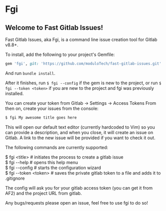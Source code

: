 # Fgi

## Welcome to Fast Gitlab Issues!

Fast Gitlab Issues, aka Fgi, is a command line issue creation tool for Gitlab v8.8+.

To install, add the following to your project's Gemfile:

```ruby
gem 'fgi', git: 'https://github.com/moduloTech/fast-gitlab-issues.git'
```

And run `bundle install`.

After it finishes, run `$ fgi --config` if the gem is new to the project, or run `$ fgi --token <token>` if you are new to the project and fgi was previously installed.

You can create your token from Gitlab -> Settings -> Access Tokens
From then on, create your issues from the console:

```sh
$ fgi My awesome title goes here
```

This will open our default text editor (currently hardcoded to Vim) so you can provide a description, and when you close, it will create an issue on Gitlab. A link to the new issue will be provided if you want to check it out.

The following commands are currently supported:

$ fgi \<title\>         \# initiates the process to create a gitlab issue  
$ fgi --help          \# opens this help menu  
$ fgi --config        \# starts the configuration wizard  
$ fgi --token \<token\> \# saves the private gitlab token to a file and adds it to .gitignore

The config will ask you for your gitlab access token (you can get it from AF2) and the project URL from gitlab.

Any bugs/requests please open an issue, feel free to use fgi to do so!

